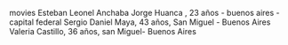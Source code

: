 movies
Esteban Leonel Anchaba
Jorge Huanca , 23 años - buenos aires - capital federal
Sergio Daniel Maya, 43 años, San Miguel - Buenos Aires
Valeria Castillo, 36 años, san Miguel- Buenos Aires
